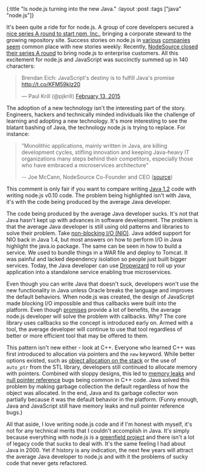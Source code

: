 {:title "Is node.js turning into the new Java."
 :layout :post
 :tags ["java" "node.js"]}

It's been quite a ride for for node.js. A group of core developers secured a
[nice series A round to start npm, Inc.](http://venturebeat.com/2014/02/11/former-node-leader-takes-big-money-launches-node-startup/),
bringing a corporate steward to the growing repository site. Success stories on node.js in
[various](https://engineering.groupon.com/2013/node-js/geekon-i-tier/)
[companies](http://nodejs.org/video/) [seem](http://techblog.netflix.com/2014/08/scaling-ab-testing-on-netflixcom-with_18.html)
common place with new stories weekly. Recently,
[NodeSource closed their series A round](http://techcrunch.com/2015/02/09/nodesource-raises-3-million-to-build-new-programming-tools/)
to bring node.js to enterprise customers. All this excitement for node.js and JavaScript was succinctly summed up in 140 characters:

<blockquote class="twitter-tweet" data-cards="hidden" lang="en"><p>Brendan Eich: JavaScript&#39;s destiny is to fulfill Java&#39;s promise <a href="http://t.co/KFM59kIz20">http://t.co/KFM59kIz20</a></p>&mdash; Paul Krill (@pjkrill) <a href="https://twitter.com/pjkrill/status/566266357667221509">February 13, 2015</a></blockquote>
<script src="//platform.twitter.com/widgets.js" charset="utf-8"> </script>

The adoption of a new technology isn't the interesting part of the story. Engineers, hackers and technically minded
individuals like the challenge of learning and adopting a new technology. It's more interesting to see the blatant bashing
of Java, the technology node.js is trying to replace. For instance:

> "Monolithic applications, mainly written in Java, are killing development cycles, stifling innovation and keeping
> Java-heavy IT organizations many steps behind their competitors, especially those who have embraced a microservices
> architecture"
>
> -- Joe McCann, NodeSource Co-Founder and CEO ([source](http://techcrunch.com/2015/02/09/nodesource-raises-3-million-to-build-new-programming-tools/))

This comment is only fair if you want to compare writing [Java 1.2](https://en.wikipedia.org/wiki/Java_version_history)
code with writing node.js v0.10 code.
The problem being highlighted isn't with Java, it's with the code being produced by the average Java developer.

The code being produced by the average Java developer sucks. It's not that Java hasn't kept up with advances in software
development. The problem is that the average Java developer is still using old patterns and libraries to solve
their problem. Take [non-blocking I/O (NIO)](https://en.wikipedia.org/wiki/Non-blocking_I/O_(Java)). Java added support for
NIO back in Java 1.4, but most answers on how
to perform I/O in Java highlight the java.io package. The same can be seen in how to build a service. We used to bundle things
in a WAR file and deploy to Tomcat. It was painful and lacked dependency isolation so people just built bigger services.
Today, the Java developer can use [Dropwizard](https://dropwizard.github.io/dropwizard/) to roll up your application into
a standalone service enabling true microservices.

Even though you can write Java that doesn't suck, developers won't use the new functionality in Java unless Oracle
breaks the language and improves the default behaviors. When node.js was created, the design of JavaScript made blocking I/O
impossible and thus callbacks were built into the platform.  Even though
[promises](http://blogs.msdn.com/b/ie/archive/2011/09/11/asynchronous-programming-in-javascript-with-promises.aspx) provide
a lot of benefits,
the average node.js developer will solve the problem with callbacks. Why?  The core library uses callbacks
so the concept is introduced early on. Armed with a tool, the average developer will continue to use that tool regardless
of better or more efficient tool that may be offered to them.

This pattern isn't new either - look at C++. Everyone who learned C++ was first introduced to allocation via pointers
and the ```new``` keyword. While better options existed, such as
[object allocation on the stack](https://en.wikipedia.org/wiki/Resource_Acquisition_Is_Initialization) or the use
of ```auto_ptr``` from the STL library, developers still continued to allocate memory with pointers. Combined with sloppy
designs, this led to [memory leaks](https://en.wikipedia.org/wiki/Memory_leak) and
[null pointer reference](http://stackoverflow.com/a/2727872/67927) bugs being common in
C++ code. Java solved this problem by making garbage collection the default regardless of how the object was allocated. In
the end, Java and its garbage collector won partially because it was the default behavior in the platform. (Funny enough,
Java and JavaScript still have memory leaks and null pointer reference bugs.)

All that aside, I love writing node.js code and if I'm honest with myself, it's not for any technical merits that I couldn't
accomplish in Java. It's simply because everything with node.js is a
[greenfield project](https://en.wikipedia.org/wiki/Greenfield_project) and there isn't
a lot of legacy code that sucks to deal with. It's the same feeling I had about Java in 2000. Yet if history is any indication,
the next few years will attract the average Java developer to node.js and with it the problems of sucky code that never gets
refactored.
